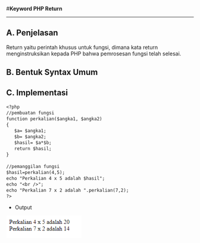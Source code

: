 #**Keyword PHP Return**
***

## **A. Penjelasan**

Return yaitu perintah khusus untuk fungsi, dimana kata return menginstruksikan kepada PHP bahwa pemrosesan fungsi telah selesai.

## **B. Bentuk Syntax Umum**

       
## **C. Implementasi**

	<?php
	//pembuatan fungsi
	function perkalian($angka1, $angka2)
	{
	   $a= $angka1;
	   $b= $angka2;
	   $hasil= $a*$b;
	   return $hasil;
	}
	 
	//pemanggilan fungsi
	$hasil=perkalian(4,5);
	echo "Perkalian 4 x 5 adalah $hasil";
	echo "<br />";
	echo "Perkalian 7 x 2 adalah ".perkalian(7,2);
	?>       

* Output

![Screenshot](img/return.PNG)    
